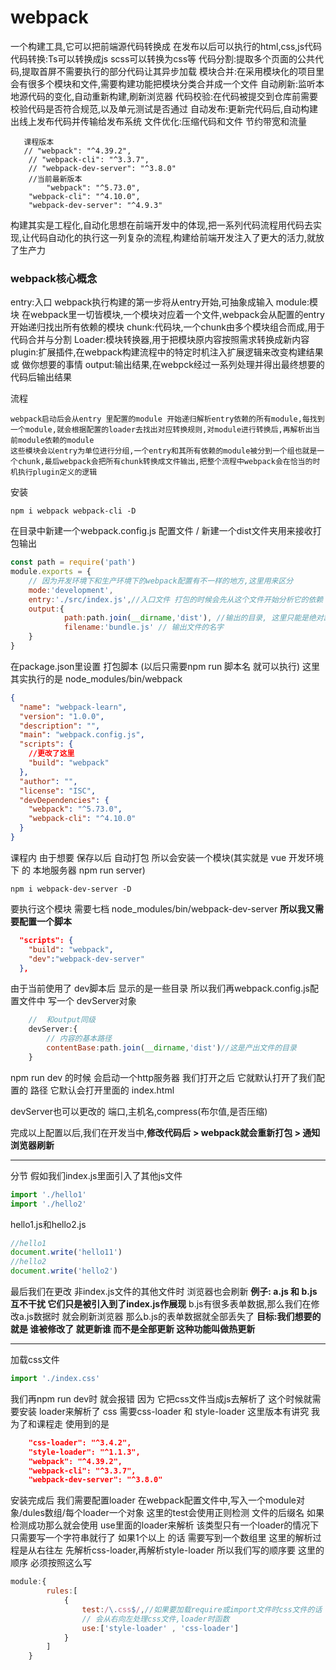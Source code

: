 # webpack

一个构建工具,它可以把前端源代码转换成 在发布以后可以执行的html,css,js代码
代码转换:Ts可以转换成js  scss可以转换为css等
代码分割:提取多个页面的公共代码,提取首屏不需要执行的部分代码让其异步加载
模块合并:在采用模块化的项目里会有很多个模块和文件,需要构建功能把模块分类合并成一个文件
自动刷新:监听本地源代码的变化,自动重新构建,刷新浏览器
代码校验:在代码被提交到仓库前需要校验代码是否符合规范,以及单元测试是否通过
自动发布:更新完代码后,自动构建出线上发布代码并传输给发布系统
文件优化:压缩代码和文件 节约带宽和流量

```
   课程版本
   // "webpack": "^4.39.2",
    // "webpack-cli": "^3.3.7",
    // "webpack-dev-server": "^3.8.0"
    //当前最新版本
        "webpack": "^5.73.0",
    "webpack-cli": "^4.10.0",
    "webpack-dev-server": "^4.9.3"
```

构建其实是工程化,自动化思想在前端开发中的体现,把一系列代码流程用代码去实现,让代码自动化的执行这一列复杂的流程,构建给前端开发注入了更大的活力,就放了生产力

### webpack核心概念

entry:入口 webpack执行构建的第一步将从entry开始,可抽象成输入
module:模块 在webpack里一切皆模块,一个模块对应着一个文件,webpack会从配置的entry开始递归找出所有依赖的模块
chunk:代码块,一个chunk由多个模块组合而成,用于代码合并与分割
Loader:模块转换器,用于把模块原内容按照需求转换成新内容
plugin:扩展插件,在webpack构建流程中的特定时机注入扩展逻辑来改变构建结果 或 做你想要的事情
output:输出结果,在webpck经过一系列处理并得出最终想要的代码后输出结果

流程

```
webpack启动后会从entry 里配置的module 开始递归解析entry依赖的所有module,每找到一个module,就会根据配置的loader去找出对应转换规则,对module进行转换后,再解析出当前module依赖的module
这些模块会以entry为单位进行分组,一个entry和其所有依赖的module被分到一个组也就是一个chunk,最后webpack会把所有chunk转换成文件输出,把整个流程中webpack会在恰当的时机执行plugin定义的逻辑
```

安装

```
npm i webpack webpack-cli -D
```

在目录中新建一个webpack.config.js 配置文件 / 新建一个dist文件夹用来接收打包输出

```js
const path = require('path')
module.exports = {
    // 因为开发环境下和生产环境下的webpack配置有不一样的地方,这里用来区分
    mode:'development',
    entry:'./src/index.js',//入口文件 打包的时候会先从这个文件开始分析它的依赖
    output:{
            path:path.join(__dirname,'dist'), //输出的目录, 这里只能是绝对路径
            filename:'bundle.js' // 输出文件的名字
    }
}
```

在package.json里设置 打包脚本  (以后只需要npm run 脚本名 就可以执行)
这里其实执行的是 node_modules/bin/webpack

```json
{
  "name": "webpack-learn",
  "version": "1.0.0",
  "description": "",
  "main": "webpack.config.js",
  "scripts": {
    //更改了这里
    "build": "webpack" 
  },
  "author": "",
  "license": "ISC",
  "devDependencies": {
    "webpack": "^5.73.0",
    "webpack-cli": "^4.10.0"
  }
}

```

课程内 由于想要 保存以后 自动打包 所以会安装一个模块(其实就是 vue 开发环境下 的 本地服务器 npm run server)


```
npm i webpack-dev-server -D
```

要执行这个模块 需要七档 node_modules/bin/webpack-dev-server
**所以我又需要配置一个脚本**

```json
  "scripts": {
    "build": "webpack",
    "dev":"webpack-dev-server"
  },
```



由于当前使用了 dev脚本后 显示的是一些目录
所以我们再webpack.config.js配置文件中 写一个 devServer对象

```js
    //  和output同级
    devServer:{
        // 内容的基本路径
        contentBase:path.join(__dirname,'dist')//这是产出文件的目录
    }
```

npm run dev 的时候 会启动一个http服务器 我们打开之后 它就默认打开了我们配置的 路径
它默认会打开里面的 index.html

devServer也可以更改的 端口,主机名,compress(布尔值,是否压缩)

完成以上配置以后,我们在开发当中,**修改代码后** **> webpack就会重新打包 > 通知浏览器刷新** 

----

分节
假如我们index.js里面引入了其他js文件

```js
import './hello1'
import './hello2'
```

hello1.js和hello2.js

```js
//hello1
document.write('hello11')
//hello2
document.write('hello2')
```

最后我们在更改 非index.js文件的其他文件时 浏览器也会刷新 
**例子: a.js 和 b.js互不干扰 它们只是被引入到了index.js作展现**
b.js有很多表单数据,那么我们在修改a.js数据时 就会刷新浏览器 那么b.js的表单数据就全部丢失了
**目标:我们想要的就是 谁被修改了 就更新谁 而不是全部更新 这种功能叫做热更新**

----

加载css文件

```js
import './index.css'
```

我们再npm run dev时 就会报错 因为 它把css文件当成js去解析了
这个时候就需要安装 loader来解析了 css 需要css-loader 和 style-loader
这里版本有讲究 我为了和课程走
使用到的是

```json
    "css-loader": "^3.4.2",
    "style-loader": "^1.1.3",
    "webpack": "^4.39.2",
    "webpack-cli": "^3.3.7",
    "webpack-dev-server": "^3.8.0"
```

安装完成后 我们需要配置loader
在webpack配置文件中,写入一个module对象/dules数组/每个loader一个对象
这里的test会使用正则检测 文件的后缀名 如果检测成功那么就会使用 use里面的loader来解析
该类型只有一个loader的情况下 只需要写一个字符串就行了 如果1个以上 的话 需要写到一个数组里
这里的解析过程是从右往左 先解析css-loader,再解析style-loader 所以我们写的顺序要 
这里的顺序 必须按照这么写

```js
module:{
        rules:[
            {
                test:/\.css$/,//如果要加载require或import文件时css文件的话
                // 会从右向左处理css文件,loader时函数
                use:['style-loader' , 'css-loader']
            }
        ]
    }
```

